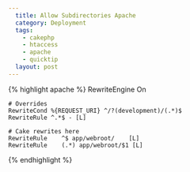 ```yaml
---
  title: Allow Subdirectories Apache
  category: Deployment
  tags:
    - cakephp
    - htaccess
    - apache
    - quicktip
  layout: post
---
```


{% highlight apache %}
<IfModule mod_rewrite.c>
    RewriteEngine On

    # Overrides
    RewriteCond %{REQUEST_URI} ^/?(development)/(.*)$
    RewriteRule ^.*$ - [L]

    # Cake rewrites here
    RewriteRule    ^$ app/webroot/    [L]
    RewriteRule    (.*) app/webroot/$1 [L]

</IfModule>
{% endhighlight %}
